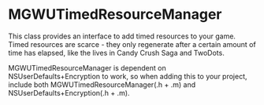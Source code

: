 MGWUTimedResourceManager
========================

This class provides an interface to add timed resources to your game.  
Timed resources are scarce - they only regenerate after a certain amount of time has elapsed, like the lives in Candy Crush Saga and TwoDots.

MGWUTimedResourceManager is dependent on NSUserDefaults+Encryption to work, so when adding this to your project, include both MGWUTimedResourceManager(.h + .m) and NSUserDefaults+Encryption(.h + .m).

